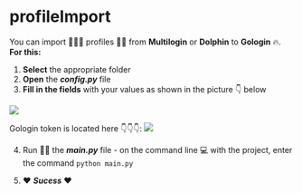 # profileImport

You can import 🚴🏻‍♂️ profiles 👨‍💻 from **Multilogin** or **Dolphin** to **Gologin** 🔥. **For this:**
1. **Select** the appropriate folder
2. **Open** the _**config.py**_ file
3. **Fill in the fields** with your values as shown in the picture 👇 below

![](https://lh3.googleusercontent.com/FSZqdZYKeusEwV3EIsaoToxE3CNfct6aa1879W_UBeRiOVDnqU_vJ3kVNzYoLou_IZrdThS7TS_hDG5Y-HXZKEJ0qblmJCxCAB56hGWb-pSnhbjd_koxbskRn5dgNbbykjeOnyY6hsQ6M0l2OFiMe2l4WQ3wUl-gyoFhzUmIEHM8AAJ8k6RsUsCN3YifbrXoeiwQkaS26yN1zjb2QY2E6NTH_c2SmzcHN4DJPrT1-3J8fpy2VGI6hdsINP9fms77S56Qxqb2I-fyIngzIIKLkTPi29K0yZ6MZydR8d1ElGvAfC1QVxCvOzh-6R8x-XDthRaN5isZGrxQHWsAZUhUNF_j8gL2XrK-NDdzJ4r-zxyG8YCiwC4d5AjTwSv6TeVBcm3m6Ls6lNx_HBe8cG8vkqHsgWP53DFQBsdXXRs7t0vZMcjRMi6ixCJkxpZxHOpHMF6fQ-h6YDx2NVpOqtOwrGECzyxyBsUsLC7XZH0L4uS90JQB3pq48Rvhv1JiZG_hvkIui1ASk-Jpu_VpZupnaoNiDL8Pn5J4qOJiWlV5K3EjDeTMr2CUMPWxa4HNHs5b9yyzpSbO3Uw7hGXuztniCkREAOzhh9RCbv_HVfX1FmwS5EYItph_Lrrs-n9i4MTEl3QCheXoN6wUxuvoOwUyTUWMDYZhGeiikz5s_aqKCCsmje03wyo-I1POIDGa-nDB7u-9CTq8f9032HpxSCALJnGv_KQmxelIIzW5CtlxikXp1SGtQ-zD2VqNFzebBo-njPzOgvuNQfPd4jT3EsF-e1sFKvsqsI3PgL1GE3vz419oRwNVRdjpLAZpVuYYRbBvqmT8LvDRwmLEyNsOc_qDxUWS1ZkptyBaQZgFvYcBRdKUWB-1O5BtgmAZHX3uFBlZ2v0AMLBWg23l-40tJGbAGCN0L-Lv9IQciCMcx0B7rxDT5QAtDDQGHYdw9xxng7q-RXg5mrd9Ony_cCKqCAseww=w894-h371-no?authuser=0)

Gologin token is located here 👇👇👇:
![](https://user-images.githubusercontent.com/12957968/146891933-c3b60b4d-c850-47a5-8adf-bc8c37372664.gif)

4. Run 🏃🏻 the _**main.py**_ file - on the command line 💻  with the project, enter the command ```python main.py```

5. ❤️ _**Sucess**_ ❤️